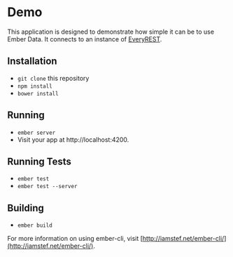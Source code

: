 # Demo

This application is designed to demonstrate how simple it can be to use Ember Data. It connects to an instance of [EveryREST](https://github.com/baruchlubinsky/everyrest/).

## Installation

* `git clone` this repository
* `npm install`
* `bower install`

## Running

* `ember server`
* Visit your app at http://localhost:4200.

## Running Tests

* `ember test`
* `ember test --server`

## Building

* `ember build`

For more information on using ember-cli, visit [http://iamstef.net/ember-cli/](http://iamstef.net/ember-cli/).
